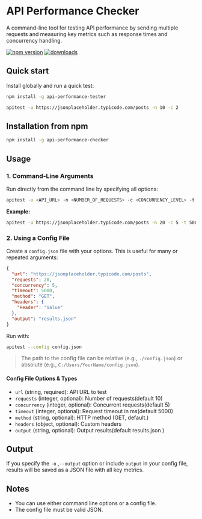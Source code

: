 # API Performance Checker

A command-line tool for testing API performance by sending multiple requests and measuring key metrics such as response times and concurrency handling.

[![npm version](https://img.shields.io/npm/v/api-performance-tester.svg)](https://www.npmjs.com/package/api-performance-tester)
[![downloads](https://img.shields.io/npm/dw/api-performance-tester.svg)](https://www.npmjs.com/package/api-performance-tester)

## Quick start

Install globally and run a quick test:

```sh
npm install -g api-performance-tester

apitest -u https://jsonplaceholder.typicode.com/posts -n 10 -c 2
```

## Installation from npm

```sh
npm install -g api-performance-checker
```

## Usage

### 1. Command-Line Arguments

Run directly from the command line by specifying all options:

```sh
apitest -u <API_URL> -n <NUMBER_OF_REQUESTS> -c <CONCURRENCY_LEVEL> -t <TIMEOUT_MS> -m <METHOD> -H '{"Header":"Value"}' -o <OUTPUT_FILE>
```

**Example:**

```sh
apitest -u https://jsonplaceholder.typicode.com/posts -n 20 -c 5 -t 5000 -m GET -o results.json
```

### 2. Using a Config File

Create a `config.json` file with your options. This is useful for many or repeated arguments:

```json
{
  "url": "https://jsonplaceholder.typicode.com/posts",
  "requests": 20,
  "concurrency": 5,
  "timeout": 5000,
  "method": "GET",
  "headers": {
    "Header": "Value"
  },
  "output": "results.json"
}
```

Run with:

```sh
apitest --config config.json
```

> The path to the config file can be relative (e.g., `./config.json`) or absolute (e.g., `C:/Users/YourName/config.json`).

#### Config File Options & Types

- `url` (string, required): API URL to test
- `requests` (integer, optional): Number of requests(default 10)
- `concurrency` (integer, optional): Concurrent requests(default 5)
- `timeout` (integer, optional): Request timeout in ms(default 5000)
- `method` (string, optional): HTTP method (GET, default.)
- `headers` (object, optional): Custom headers
- `output` (string, optional): Output results(default results.json )

## Output

If you specify the `-o` ,`--output` option or include `output` in your config file, results will be saved as a JSON file with all key metrics.

## Notes

- You can use either command line options or a config file.
- The config file must be valid JSON.

